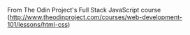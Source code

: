 From The Odin Project's Full Stack JavaScript course (http://www.theodinproject.com/courses/web-development-101/lessons/html-css)